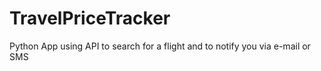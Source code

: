 # TravelPriceTracker
Python App using API to search for a flight and to notify you via e-mail or SMS
